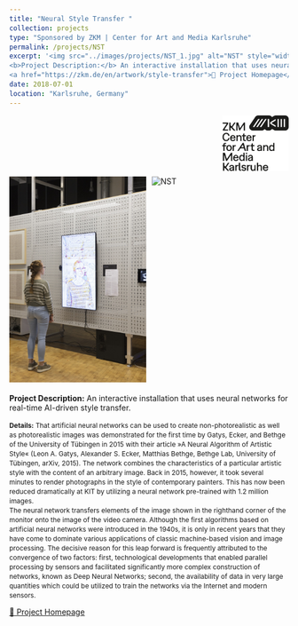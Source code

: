 ```yaml
---
title: "Neural Style Transfer "
collection: projects
type: "Sponsored by ZKM | Center for Art and Media Karlsruhe"
permalink: /projects/NST
excerpt: '<img src="../images/projects/NST_1.jpg" alt="NST" style="width: 50%; max-width: 100%; display: block; margin-left: 100pt; margin-bottom: 15pt;">
<b>Project Description:</b> An interactive installation that uses neural networks for real-time AI-driven style transfer.<br>
<a href="https://zkm.de/en/artwork/style-transfer">🏡 Project Homepage</a>'
date: 2018-07-01
location: "Karlsruhe, Germany"
---
```


<div style="margin-bottom: 10px;">
  <img src="../images/projects/ZKM_logo.svg" alt="NST" style="display: block; margin-left: auto; width: 120px;">
</div>

<div style="display: flex; gap: 10px; margin-bottom: 15pt;">
  <img src="../images/projects/NST_1.jpg" alt="NST" style="width: calc(50% - 5px);">
  <img src="../images/projects/NST_2.jpg" alt="NST" style="width: calc(50% - 5px);">
</div>


<b>Project Description:</b>
An interactive installation that uses neural networks for real-time AI-driven style transfer.

<span style="font-size: 0.85em;">
<b>Details:</b>
That artificial neural networks can be used to create non-photorealistic as well as photorealistic images was demonstrated for the first time by Gatys, Ecker, and Bethge of the University of Tübingen in 2015 with their article »A Neural Algorithm of Artistic Style« (Leon A. Gatys, Alexander S. Ecker, Matthias Bethge, Bethge Lab, University of Tübingen, arXiv, 2015). The network combines the characteristics of a particular artistic style with the content of an arbitrary image. Back in 2015, however, it took several minutes to render photographs in the style of contemporary painters. This has now been reduced dramatically at KIT by utilizing a neural network pre-trained with 1.2 million images.
<br>
The neural network transfers elements of the image shown in the righthand corner of the monitor onto the image of the video camera. Although the first algorithms based on artificial neural networks were introduced in the 1940s, it is only in recent years that they have come to dominate various applications of classic machine-based vision and image processing. The decisive reason for this leap forward is frequently attributed to the convergence of two factors: first, technological developments that enabled parallel processing by sensors and facilitated significantly more complex construction of networks, known as Deep Neural Networks; second, the availability of data in very large quantities which could be utilized to train the networks via the Internet and modern sensors.
</span>

<p><a href="https://zkm.de/en/artwork/style-transfer">🏡 Project Homepage</a></p>
